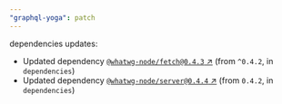 ```yaml
---
"graphql-yoga": patch
---
```


dependencies updates: 

- Updated dependency [`@whatwg-node/fetch@0.4.3` ↗︎](https://www.npmjs.com/package/@whatwg-node/fetch/v/0.4.3) (from `^0.4.2`, in `dependencies`)
- Updated dependency [`@whatwg-node/server@0.4.4` ↗︎](https://www.npmjs.com/package/@whatwg-node/server/v/0.4.4) (from `0.4.2`, in `dependencies`)
